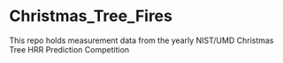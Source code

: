 # Christmas_Tree_Fires
This repo holds measurement data from the yearly NIST/UMD Christmas Tree HRR Prediction Competition
